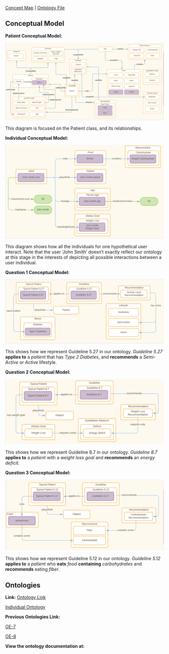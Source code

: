[Concept Map](#conceptual-model) | [Ontology File](#ontologies)

## Conceptual Model
**Patient Conceptual Model:**

![Concept Map Subject Model](images/OE_10_Patient.png)

This diagram is focused on the Patient class, and its relationships.

**Individual Conceptual Model:**

![Concept Map Subject Model](images/OE_10_Indi.png)

This diagram shows how all the individuals for one hypothetical user interact. Note that the user ‘John Smith’ doesn’t exactly reflect our ontology at this stage in the interests of depicting all possible interactions between a user individual.

**Question 1 Conceptual Model:**

![Concept Map Subject Model](images/OE_10_1.png)

This shows how we represent Guideline 5.27 in our ontology. *Guideline 5.27* __applies to__ a *patient* that has *Type 2 Diabetes*, and __recommends__ a *Semi-Active* or *Active* lifestyle.

**Question 2 Conceptual Model:**

![Concept Map Subject Model](images/OE_10_2.png)

This shows how we represent Guideline 8.7 in our ontology. *Guideline 8.7* __applies to__ a *patient* with a *weight loss goal* and __recommends__ an *energy deficit*.

**Question 3 Conceptual Model:**

![Concept Map Subject Model](images/OE_10_3.png)

This shows how we represent Guideline 5.12 in our ontology. *Guideline 5.12* __applies to__ a *patient* who __eats__ *food* __containing__ *carbohydrates* and __recommends__ eating *fiber*.

## Ontologies

**Link:**
[Ontology Link](patient-guideline-recommender.rdf)

[Individual Ontology](patient-guideline-recommender-individuals.rdf)

**Previous Ontologies Link:**


[OE-7](files/OE_7_PatientGuidelineRecommender.rdf)

[OE-8](files/OE_6_patient-guideline-recommender.rdf)


**View the ontology documentation at:**

